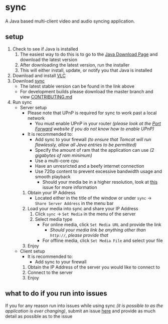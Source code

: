 # sync
A Java based multi-client video and audio syncing application.
	
## setup
1. Check to see if Java is installed
   1. The easiest way to do this is to go to the [Java Download Page](https://www.java.com/en/download/) and download the latest version
   2. After downloading the latest version, run the installer
   3. This will either install, update, or notify you that Java is installed
2. Download and install [VLC](http://www.videolan.org/vlc/index.html)
3. Download [sync](https://www.github.com/ajchili/sync/releases)
   * The latest stable version can be found in the link above
   * For development builds please download the master branch and view [CONTRIBUTING.md](https://github.com/ajchili/sync/blob/master/CONTRIBUTING.md)
4. Run sync
   * Server setup
      * Please note that UPnP is required for sync to work past a local network
         * You must enable UPnP in your router _(please look at the [Port Forward](https://portforward.com/router.htm) website if you do not know how to enable UPnP)_
      * It is recommended to:
         * Add sync to your firewall _(to ensure that Tomcat will run flawlessly, allow all Java entries to be permitted)_
         * Specify the amount of ram that the application can use _(2 gigabytes of ram minimum)_
         * Use a multi-core cpu
         * Have an unresricted and a beefy internet connection
         * Use 720p content to prevent excessive bandwidth usage and smooth playback
            * Should your media be in a higher resolution, look at [this](https://github.com/ajchili/sync/issues/8) issue for more information
      1. Obtain your IP Address
         * Located either in the title of the window or under `sync` -> `Share Server Address` in the menu bar
      2. Load your media into sync and share your IP Address
         1. Click `sync` -> `Set Media` in the menu of the server
         2. Select media type
            * For online media, click `Set Media URL` and provide the link
               * _Should your media link be anything other than `http://`, please provide that_
            * For offline media, click `Set Media File` and select your file
     3. Enjoy
   * Client setup
      * It is recommended to:
         * Add sync to your firewall
      1. Obtain the IP Address of the server you would like to connect to
      2. Connect to the server
      3. Enjoy
	
## what to do if you run into issues
If you for any reason run into issues while using sync _(it is possible to as the application is ever changing)_, submit an issue [here](https://github.com/ajchili/sync/issues) and provide as much detail as possible as to the issue
